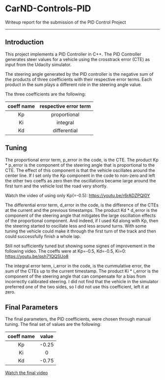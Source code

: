 # CarND-Controls-PID

Writeup report for the submission of the PID Control Project

---

## Introduction

This project implements a PID Controller in C++. The PID Controller generates steer values for a vehicle using the crosstrack error (CTE) as input from the Udacity simulator.

The steering angle generated by the PID controller is the negative sum of the products of three coefficients with their respective error terms. Each product in the sum plays a different role in the steering angle value.

The three coefficients are the following:

| coeff name | respective error term |
|:----------:|:---------------------:|
| Kp         | proportional          |
| Ki         | integral              |
| Kd         | differential          |

## Tuning

The proportional error term, p_error in the code, is the CTE. The product Kp \* p_error is the component of the steering angle that is proportional to the CTE. The effect of this component is that the vehicle oscillates around the center line. If I set only the Kp component in the code to non-zero and left the other two coeffs as zero then the oscillations became large around the first turn and the vehicle lost the road very shortly.

Watch the video of using only Kp(=-0.5): https://youtu.be/r6rADZPQI0Y 

The differential error term, d_error in the code, is the difference of the CTEs at the current and the previous timestamps. The product Kd \* d_error is the component of the steering angle that mitigates the large oscillation effects of the proportional component. And indeed, if I used Kd along with Kp, then the steering started to oscillate less and less around turns. With some tuning the vehicle could make it through the first turn of the track and then could successfully finish a whole lap.

Still not sufficiently tuned but showing some signes of improvement in the following video. The coeffs were at Kp=-0.5, Kd=-0.5, Ki=0: https://youtu.be/qsh71QQSUo8 

The integral error term, i_error in the code, is the cummulative error, the sum of the CTEs up to the current timestamp. The product Ki \* i_error is the component of the steering angle that can compensate for a bias from incorrectly calibrated steering. I did not find that the vehicle in the simulator preferred one of the two sides, so I did not use this coefficient, left it at zero.

## Final Parameters

The final parameters, the PID coefficients, were chosen through manual tuning. The final set of values are the following:

| coeff name | value |
|:----------:|:---------------------:|
| Kp         | -0.25          |
| Ki         | 0              |
| Kd         | -0.75          |

[Watch the final video](https://youtu.be/1XFYtiHuXaU)
